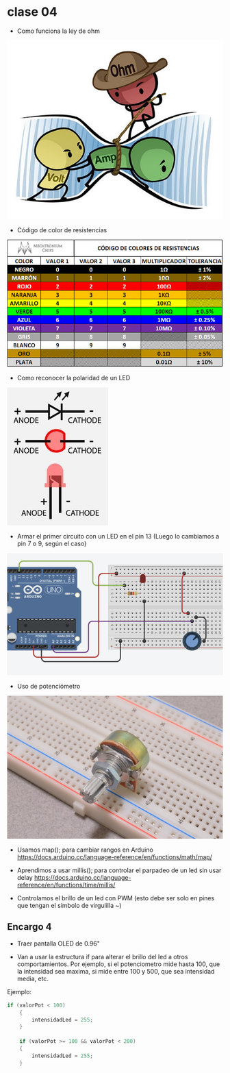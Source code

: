 # clase 04

- Como funciona la ley de ohm

![ley de ohm](./imagenes/ohmslaw.jpg)

- Código de color de resistencias

![código de color de resistencias](./imagenes/resistencias-color.png)

- Como reconocer la polaridad de un LED

![led](./imagenes/led.jpg)


- Armar el primer circuito con un LED en el pin 13 (Luego lo cambiamos a pin 7 o 9, según el caso)

![circuito con pot y led](./imagenes/circuito-pot-led-tinkercad.png)

- Uso de potenciómetro

![potenciometro en protoboard](./imagenes/pot.jpg)

- Usamos map(); para cambiar rangos en Arduino
<https://docs.arduino.cc/language-reference/en/functions/math/map/>

- Aprendimos a usar millis(); para controlar el parpadeo de un led sin usar delay <https://docs.arduino.cc/language-reference/en/functions/time/millis/>

- Controlamos el brillo de un led con PWM (esto debe ser solo en pines que tengan el símbolo de virgulilla ~)

## Encargo 4

- Traer pantalla OLED de 0.96"

- Van a usar la estructura if para alterar el brillo del led a otros comportamientos. Por ejemplo, si el potenciometro mide hasta 100, que la intensidad sea maxima, si mide entre 100 y 500, que sea intensidad media, etc.

Ejemplo:

```cpp
if (valorPot < 100)
    {
    	intensidadLed = 255;
    } 
  
  	if (valorPot >= 100 && valorPot < 200)
    {
    	intensidadLed = 255;
    } 
```

